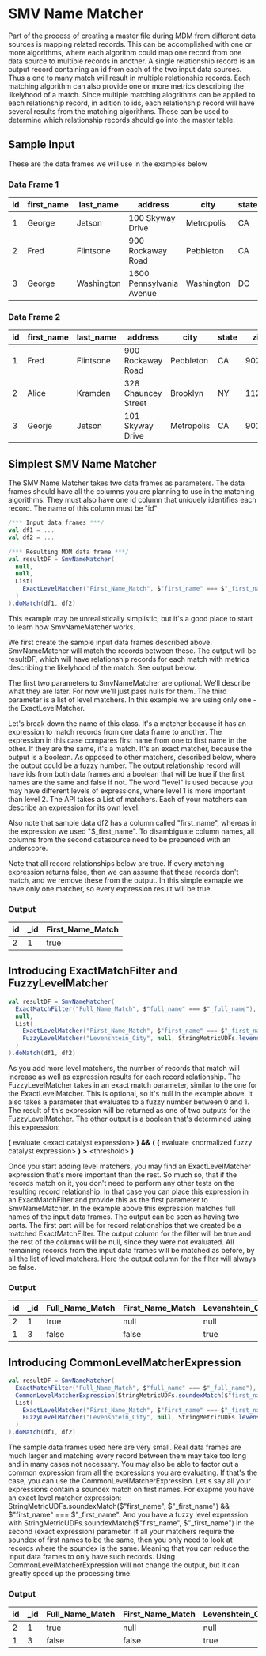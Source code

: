 # SMV Name Matcher

Part of the process of creating a master file during MDM from different data sources is mapping related records.  This can be accomplished with one or more algorithms, where each algorithm could map one record from one data source to multiple records in another.  A single relationship record is an output record containing an id from each of the two input data sources.  Thus a one to many match will result in multiple relationship records.  Each matching algorithm can also provide one or more metrics describing the likelyhood of a match.  Since multiple matching alogrithms can be applied to each relationship record, in adition to ids, each relationship record will have several results from the matching algorithms.  These can be used to determine which relationship records should go into the master table.

## Sample Input
These are the data frames we will use in the examples below

### Data Frame 1
id|first_name|last_name|address|city|state|zip|full_name
---|----------|---------|-------|----|-----|---|---------|
1|George|Jetson|100 Skyway Drive|Metropolis|CA|90210|George Jetson
2|Fred|Flintsone|900 Rockaway Road|Pebbleton|CA|90210|Fred Flintstone
3|George|Washington|1600 Pennsylvania Avenue|Washington|DC|20006|George Washington

### Data Frame 2
id|first_name|last_name|address|city|state|zip|full_name
---|----------|---------|-------|----|-----|---|---------
1|Fred|Flintsone|900 Rockaway Road|Pebbleton|CA|90210|Fred Flintstone
2|Alice|Kramden|328 Chauncey Street|Brooklyn|NY|11233|Alice Kramden
3|Georje|Jetson|101 Skyway Drive|Metropolis|CA|90120|Georje Jetson


## Simplest SMV Name Matcher

The SMV Name Matcher takes two data frames as parameters.  The data frames should have all the columns you are planning to use in the matching algorithms.  They must also have one id column that uniquely identifies each record.   The name of this column must be "id"

```scala
/*** Input data frames ***/
val df1 = ...
val df2 = ...

/*** Resulting MDM data frame ***/
val resultDF = SmvNameMatcher(
  null,
  null,
  List(
    ExactLevelMatcher("First_Name_Match", $"first_name" === $"_first_name"),
  )
).doMatch(df1, df2)
```

This example may be unrealistically simplistic, but it's a good place to start to learn how SmvNameMatcher works.  

We first create the sample input data frames described above.  SmvNameMatcher will match the records between these.  The output will be resultDF, which will have relationship records for each match with metrics describing the likelyhood of the match.  See output below. 

The first two parameters to SmvNameMatcher are optional.  We'll describe what they are later.  For now we'll just pass nulls for them.  The third parameter is a list of level matchers.  In this example we are using only one - the ExactLevelMatcher.   

Let's break down the name of this class.  It's a matcher because it has an expression to match records from one data frame to another.  The expression in this case compares first name from one to first name in the other.  If they are the same, it's a match.  It's an exact matcher, because the output is a boolean.  As opposed to other matchers, described below, where the output could be a fuzzy number.  The output relationship record will have ids from both data frames and a boolean that will be true if the first names are the same and false if not.  The word "level" is used because you may have different levels of expressions, where level 1 is more important than level 2.  The API takes a List of matchers.  Each of your matchers can describe an expression for its own level.   

Also note that sample data df2 has a column called "first_name", whereas in the expression we used "$_first_name".  To disambiguate column names, all columns from the second datasource need to be prepended with an underscore.

Note that all record relationships below are true.  If every matching expression returns false, then we can assume that these records don't match, and we remove these from the output.  In this simple exmaple we have only one matcher, so every expression result will be true.

### Output
id|\_id|First_Name_Match
---|---|---
2|1|true


## Introducing ExactMatchFilter and FuzzyLevelMatcher 
```scala
val resultDF = SmvNameMatcher(
  ExactMatchFilter("Full_Name_Match", $"full_name" === $"_full_name"),
  null,
  List(
    ExactLevelMatcher("First_Name_Match", $"first_name" === $"_first_name"),
    FuzzyLevelMatcher("Levenshtein_City", null, StringMetricUDFs.levenshtein($"city",$"_city"), 0.9f)
  )
).doMatch(df1, df2)
```

As you add more level matchers, the number of records that match will increase as well as expression results for each record relationship.  The FuzzyLevelMatcher takes in an exact match parameter, similar to the one for the ExactLevelMatcher.  This is optional, so it's null in the example above.  It also takes a parameter that evaluates to a fuzzy number between 0 and 1.   The result of this expression will be returned as one of two outputs for the FuzzyLevelMatcher.  The other output is a boolean that's determined using this expression:

**(** evaluate \<exact catalyst expression\> **)** **&&** **(** **(** evaluate \<normalized fuzzy catalyst expression\> **)** **\>** \<threshold\> **)**

Once you start adding level matchers, you may find an ExactLevelMatcher expression that's more important than the rest.  So much so, that if the records match on it, you don't need to perform any other tests on the resulting record relationship.  In that case you can place this expression in an ExactMatchFilter and provide this as the first parameter to SmvNameMatcher.  In the example above this expression matches full names of the input data frames.   The output can be seen as having two parts.  The first part will be for record relationships that we created be a matched ExactMatchFilter.  The output column for the filter will be true and the rest of the columns will be null, since they were not evaluated.   All remaining records from the input data frames will be matched as before, by all the list of level matchers.   Here the output column for the filter will always be false.

### Output
id|\_id|Full_Name_Match|First_Name_Match|Levenshtein_City|Levenshtein_City_Value|
---|---|---|---|---|---
2|1|true|null|null|null
1|3|false|false|true|1.0

## Introducing CommonLevelMatcherExpression
```scala
val resultDF = SmvNameMatcher(
  ExactMatchFilter("Full_Name_Match", $"full_name" === $"_full_name"),
  CommonLevelMatcherExpression(StringMetricUDFs.soundexMatch($"first_name", $"_first_name")),
  List(
    ExactLevelMatcher("First_Name_Match", $"first_name" === $"_first_name"),
    FuzzyLevelMatcher("Levenshtein_City", null, StringMetricUDFs.levenshtein($"city",$"_city"), 0.9f)
  )
).doMatch(df1, df2)
```

The sample data frames used here are very small.  Real data frames are much larger and matching every record between them may take too long and in many cases not necessary.  You may also be able to factor out a common expression from all the expressions you are evaluating.  If that's the case, you can use the CommonLevelMatcherExpression.   Let's say all your expressions contain a soundex match on first names.  For exapme you have an exact level matcher expression: StringMetricUDFs.soundexMatch($"first_name", $"_first_name") && $"first_name" === $"_first_name". And you have a fuzzy level expression with StringMetricUDFs.soundexMatch($"first_name", $"_first_name") in the second (exact expression) parameter.  If all your matchers require the soundex of first names to be the same, then you only need to look at records where the soundex is the same.  Meaning that you can reduce the input data frames to only have such records.  Using CommonLevelMatcherExpression will not change the output, but it can greatly speed up the processing time.

### Output
id|\_id|Full_Name_Match|First_Name_Match|Levenshtein_City|Levenshtein_City_Value|
---|---|---|---|---|---
2|1|true|null|null|null
1|3|false|false|true|1.0
